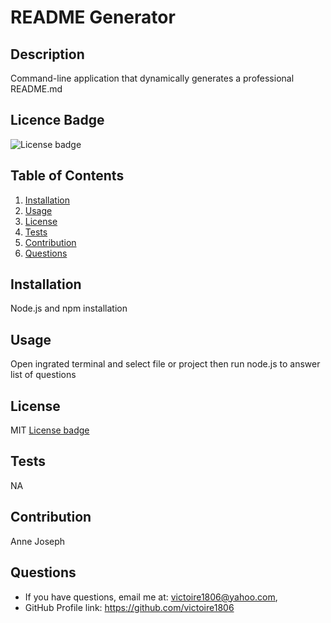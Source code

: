 # README Generator

  ## Description
  Command-line application that dynamically generates a professional README.md
  ## Licence Badge
  ![License badge](https://img.shields.io/badge/License-MIT-green)
  
  ## Table of Contents
  1. [Installation](#installation)
  2. [Usage](#usage)
  3. [License](#license)
  4. [Tests](#testing)
  5. [Contribution](#contribution)
  6. [Questions](#questions)
  ## Installation
  Node.js and npm installation
  ## Usage
  Open ingrated terminal and select file or project then run node.js to answer list of questions
  ## License
  MIT
  [License badge](https://img.shields.io/badge/License-MIT-green)
 
  ## Tests
  NA
  ## Contribution
  Anne Joseph
  
  ## Questions
  * If you have questions, email me at: victoire1806@yahoo.com,
  * GitHub Profile link: https://github.com/victoire1806
  

